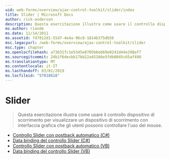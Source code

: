 ```yaml
---
uid: web-forms/overview/ajax-control-toolkit/slider/index
title: Slider | Microsoft Docs
author: rick-anderson
description: Questa esercitazione illustra come usare il controllo dispositivo di scorrimento per visualizzare un dispositivo di scorrimento con interfaccia grafica che gli utenti possono controllare l'uso del mouse.
ms.author: riande
ms.date: 11/14/2011
ms.assetid: fd7812d1-55d7-4e4a-96c8-1614b375db56
msc.legacyurl: /web-forms/overview/ajax-control-toolkit/slider
msc.type: chapter
ms.openlocfilehash: a73631fc1e5345e8705b6eb69e0241d44e298af7
ms.sourcegitcommit: 24b1f6decbb17bb22a45166e5fdb0845c65af498
ms.translationtype: MT
ms.contentlocale: it-IT
ms.lasthandoff: 03/01/2019
ms.locfileid: "57018618"
---
```

<a name="slider"></a>Slider
====================
> Questa esercitazione illustra come usare il controllo dispositivo di scorrimento per visualizzare un dispositivo di scorrimento con interfaccia grafica che gli utenti possono controllare l'uso del mouse.


- [Controllo Slider con postback automatico (C#)](using-the-slider-control-with-auto-postback-cs.md)
- [Data binding del controllo Slider (C#)](databinding-the-slider-control-cs.md)
- [Controllo Slider con postback automatico (VB)](using-the-slider-control-with-auto-postback-vb.md)
- [Data binding del controllo Slider (VB)](databinding-the-slider-control-vb.md)
